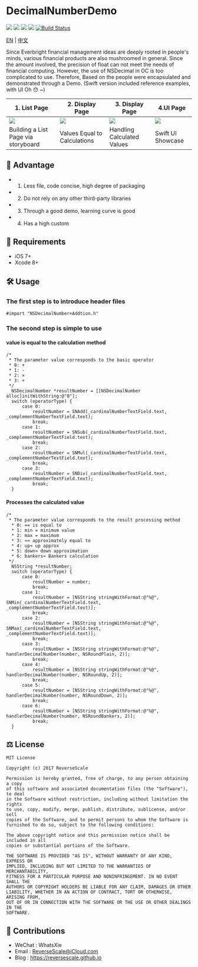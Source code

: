 # DecimalNumberDemo

![](https://img.shields.io/badge/platform-iOS-red.svg) 
![](https://img.shields.io/badge/language-Objective--C-orange.svg) 
![](https://img.shields.io/badge/download-30.9MB-brightgreen.svg) 
![](https://img.shields.io/badge/license-MIT%20License-brightgreen.svg) 
[![Build Status](https://travis-ci.org/ReverseScale/RSPayAWA.svg?branch=master)](https://travis-ci.org/ReverseScale/RSPayAWA)

[EN](https://github.com/ReverseScale/DecimalNumberDemo) | [中文](https://github.com/ReverseScale/DecimalNumberDemo/blob/master/README_zh.md)

Since Everbright financial management ideas are deeply rooted in people's minds, various financial products are also mushroomed in general. Since the amount involved, the precision of float can not meet the needs of financial computing. However, the use of NSDecimal in OC is too complicated to use. Therefore, Based on the people were encapsulated and demonstrated through a Demo.
(Swift version included reference examples, with UI Oh 😯 ~)

| 1. List Page | 2. Display Page | 3. Display Page | 4.UI Page |
| ------------- | ------------- | ------------- | ------------- |
| ![](http://ghexoblogimages.oss-cn-beijing.aliyuncs.com/18-11-22/85062598.jpg) | ![](http://ghexoblogimages.oss-cn-beijing.aliyuncs.com/18-11-22/20224916.jpg) | ![](http://ghexoblogimages.oss-cn-beijing.aliyuncs.com/18-11-22/66547467.jpg) | ![](http://ghexoblogimages.oss-cn-beijing.aliyuncs.com/18-11-22/26123470.jpg) |
| Building a List Page via storyboard | Values Equal to Calculations | Handling Calculated Values | Swift UI Showcase |

## 🚀 Advantage 
* 1. Less file, code concise, high degree of packaging
* 2. Do not rely on any other third-party libraries
* 3. Through a good demo, learning curve is good
* 4. Has a high custom

## 🤖 Requirements 
* iOS 7+
* Xcode 8+


## 🛠 Usage 
### The first step is to introduce header files
```
#import "NSDecimalNumber+Addtion.h"
```
### The second step is simple to use
#### value is equal to the calculation method
```
/* 
 * The parameter value corresponds to the basic operator
 * 0: +
 * 1: -
 * 2: ×
 * 3: ÷
 */
  NSDecimalNumber *resultNumber = [[NSDecimalNumber alloc]initWithString:@"0"];
  switch (operatorType) {
      case 0:
          resultNumber = SNAdd(_cardinalNumberTextField.text, _complementNumberTextField.text);
          break;
      case 1:
          resultNumber = SNSub(_cardinalNumberTextField.text, _complementNumberTextField.text);
          break;
      case 2:
          resultNumber = SNMul(_cardinalNumberTextField.text, _complementNumberTextField.text);
          break;
      case 3:
          resultNumber = SNDiv(_cardinalNumberTextField.text, _complementNumberTextField.text);
          break;
  }
```
#### Processes the calculated value
```
/* 
 * The parameter value corresponds to the result processing method
  * 0: == is equal to
  * 1: min = minimum value
  * 2: max = maximum
  * 3: ≈≈ approximately equal to
  * 4: up≈ up approx
  * 5: down≈ down approximation
  * 6: bankers≈ Bankers calculation
 */
  NSString *resultNumber;
  switch (operatorType) {
      case 0:
          resultNumber = number;
          break;
      case 1:
          resultNumber = [NSString stringWithFormat:@"%@", SNMin(_cardinalNumberTextField.text, _complementNumberTextField.text)];
          break;
      case 2:
          resultNumber = [NSString stringWithFormat:@"%@", SNMax(_cardinalNumberTextField.text, _complementNumberTextField.text)];
          break;
      case 3:
          resultNumber = [NSString stringWithFormat:@"%@", handlerDecimalNumber(number, NSRoundPlain, 2)];
          break;
      case 4:
          resultNumber = [NSString stringWithFormat:@"%@", handlerDecimalNumber(number, NSRoundUp, 2)];
          break;
      case 5:
          resultNumber = [NSString stringWithFormat:@"%@", handlerDecimalNumber(number, NSRoundDown, 2)];
          break;
      case 6:
          resultNumber = [NSString stringWithFormat:@"%@", handlerDecimalNumber(number, NSRoundBankers, 2)];
          break;
  }
```

## ⚖ License

```
MIT License

Copyright (c) 2017 ReverseScale

Permission is hereby granted, free of charge, to any person obtaining a copy
of this software and associated documentation files (the "Software"), to deal
in the Software without restriction, including without limitation the rights
to use, copy, modify, merge, publish, distribute, sublicense, and/or sell
copies of the Software, and to permit persons to whom the Software is
furnished to do so, subject to the following conditions:

The above copyright notice and this permission notice shall be included in all
copies or substantial portions of the Software.

THE SOFTWARE IS PROVIDED "AS IS", WITHOUT WARRANTY OF ANY KIND, EXPRESS OR
IMPLIED, INCLUDING BUT NOT LIMITED TO THE WARRANTIES OF MERCHANTABILITY,
FITNESS FOR A PARTICULAR PURPOSE AND NONINFRINGEMENT. IN NO EVENT SHALL THE
AUTHORS OR COPYRIGHT HOLDERS BE LIABLE FOR ANY CLAIM, DAMAGES OR OTHER
LIABILITY, WHETHER IN AN ACTION OF CONTRACT, TORT OR OTHERWISE, ARISING FROM,
OUT OF OR IN CONNECTION WITH THE SOFTWARE OR THE USE OR OTHER DEALINGS IN THE
SOFTWARE.
```

## 😬 Contributions

* WeChat : WhatsXie
* Email : ReverseScale@iCloud.com
* Blog : https://reversescale.github.io

